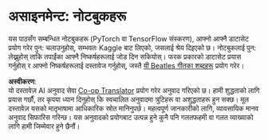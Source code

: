 <!--
CO_OP_TRANSLATOR_METADATA:
{
  "original_hash": "bc690ecf68b38d311cc9e12f3144a28c",
  "translation_date": "2025-08-26T08:18:05+00:00",
  "source_file": "lessons/5-NLP/14-Embeddings/assignment.md",
  "language_code": "ne"
}
-->
# असाइनमेन्ट: नोटबुकहरू

यस पाठसँग सम्बन्धित नोटबुकहरू (PyTorch वा TensorFlow संस्करण), आफ्नो आफ्नै डाटासेट प्रयोग गरेर पुन: चलाउनुहोस्, सम्भवतः Kaggle बाट लिएको, जसलाई श्रेय दिइएको छ। नोटबुकलाई पुन: लेख्नुहोस् ताकि तपाईंका आफ्नै निष्कर्षहरूलाई जोड दिन सकियोस्। फरक प्रकारको डाटासेट प्रयास गर्नुहोस् र आफ्नो निष्कर्षहरूलाई दस्तावेज गर्नुहोस्, जस्तै [यी Beatles गीतका शब्दहरू](https://www.kaggle.com/datasets/jenlooper/beatles-lyrics) प्रयोग गरेर।

**अस्वीकरण**:  
यो दस्तावेज़ AI अनुवाद सेवा [Co-op Translator](https://github.com/Azure/co-op-translator) प्रयोग गरेर अनुवाद गरिएको छ। हामी शुद्धताको लागि प्रयास गर्छौं, तर कृपया ध्यान दिनुहोस् कि स्वचालित अनुवादमा त्रुटिहरू वा अशुद्धताहरू हुन सक्छ। मूल दस्तावेज़ यसको मातृभाषामा आधिकारिक स्रोत मानिनुपर्छ। महत्वपूर्ण जानकारीको लागि, व्यावसायिक मानव अनुवाद सिफारिस गरिन्छ। यस अनुवादको प्रयोगबाट उत्पन्न हुने कुनै पनि गलतफहमी वा गलत व्याख्याको लागि हामी जिम्मेवार हुने छैनौं।